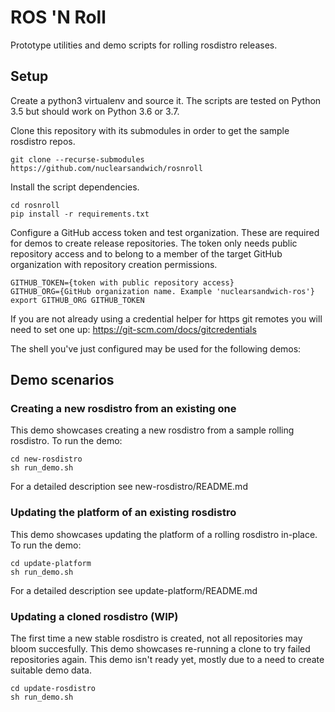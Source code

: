 ROS 'N Roll
===========

Prototype utilities and demo scripts for rolling rosdistro releases.

## Setup

Create a python3 virtualenv and source it.
The scripts are tested on Python 3.5 but should work on Python 3.6 or 3.7.


Clone this repository with its submodules in order to get the sample rosdistro repos.

    git clone --recurse-submodules https://github.com/nuclearsandwich/rosnroll


Install the script dependencies.

    cd rosnroll
    pip install -r requirements.txt

Configure a GitHub access token and test organization.
These are required for demos to create release repositories.
The token only needs public repository access and to belong to a member of the target GitHub organization with repository creation permissions.


    GITHUB_TOKEN={token with public repository access}
    GITHUB_ORG={GitHub organization name. Example 'nuclearsandwich-ros'}
    export GITHUB_ORG GITHUB_TOKEN

If you are not already using a credential helper for https git remotes you will need to set one up:
https://git-scm.com/docs/gitcredentials

The shell you've just configured may be used for the following demos:

## Demo scenarios

### Creating a new rosdistro from an existing one

This demo showcases creating a new rosdistro from a sample rolling rosdistro.
To run the demo:

    cd new-rosdistro
    sh run_demo.sh

For a detailed description see new-rosdistro/README.md


### Updating the platform of an existing rosdistro

This demo showcases updating the platform of a rolling rosdistro in-place.
To run the demo:

    cd update-platform
    sh run_demo.sh

For a detailed description see update-platform/README.md


### Updating a cloned rosdistro (WIP)

The first time a new stable rosdistro is created, not all repositories may bloom succesfully.
This demo showcases re-running a clone to try failed repositories again.
This demo isn't ready yet, mostly due to a need to create suitable demo data.

    cd update-rosdistro
    sh run_demo.sh

